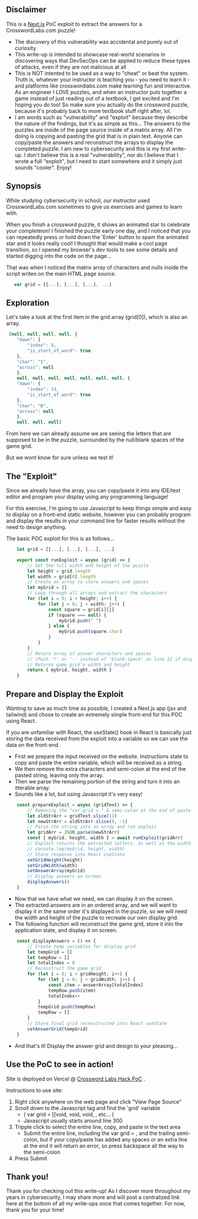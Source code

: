 ## Disclaimer

This is a [Next.js](https://nextjs.org) PoC exploit to extract the answers for a CrosswordLabs.com puzzle!

- The discovery of this vulnerability was accidental and purely out of curiosity
- This write-up is intended to showcase real-world scenarios in discovering ways that DevSecOps can be applied to reduce these types of attacks, even if they are not malicious at all
- This is NOT intented to be used as a way to "cheat" or beat the system.  Truth is, whatever your instructor is teaching you - you need to learn it - and platforms like crosswordlabs.com make learning fun and interactive.  As an engineer I LOVE puzzles, and when an instructor puts together a game instead of just reading out of a textbook, I get excited and I'm hoping you do too!  So make sure you actually do the crossword puzzle, because it's probably back to more textbook stuff right after, lol.
- I am words such as "vulnerability" and "exploit" because they describe the nature of the findings, but it's as simple as this... The answers to the puzzles are inside of the page source inside of a matrix array.  All I'm doing is copying and pasting the grid that is in plain text.  Anyone can copy/paste the answers and reconstruct the arrays to display the completed puzzle.  I am new to cybersecurity and this is my first write-up.  I don't believe this is a real "vulnerability", nor do I believe that I wrote a full "exploit", but I need to start somewhere and it simply just sounds "cooler".  Enjoy!

## Synopsis

While studying cybersecurity in school, our instructor used CrosswordLabs.com sometimes to give us exercises and games to learn with.

When you finish a crossword puzzle, it shows an animated star to celebrate your completeion!  I finished the puzzle early one day, and I noticed that you can repeatedly press or hold down the 'Enter' button to spam the animated star and it looks really cool!  I thought that would make a cool page transition, so I opened my browser's dev tools to see some details and started digging into the code on the page...

That was when I noticed the matrix array of characters and nulls inside the script writen on the main HTML page source.

```javascript
   var grid = [[...], [...], [...], ...]
```
## Exploration

Let's take a look at the first item in the grid array (grid[0]), which is also an array.

```javascript
 [null, null, null, null, {
    "down": {
        "index": 8, 
        "is_start_of_word": true
    }, 
    "char": "S", 
    "across": null
    },
    null, null, null, null, null, null, null, {
    "down": {
        "index": 14, 
        "is_start_of_word": true
    }, 
    "char": "B", 
    "across": null
    },
    null, null, null]
```
From here we can already assume we are seeing the letters that are supposed to be in the puzzle, surrounded by the null/blank spaces of the game grid.

But we wont know for sure unless we test it!

## The "Exploit"

Since we already have the array, you can copy/paste it into any IDE/text editor and program your display using any programming language!

For this exercise, I'm going to use Javascript to keep things simple and easy to display on a front-end static website, however you can probably program and display the results in your command line for faster results without the need to design anything.  

The basic POC exploit for this is as follows...

```javascript 
    let grid = [[...], [...], [...], ...]

    export const runExploit = async (grid) => {
        // Get the full width and height of the puzzle
        let height = grid.length
        let width = grid[0].length
        // Create an array to store answers and spaces
        let myGrid = []
        // Loop through all arrays and extract the characters
        for (let i = 0; i < height; i++) {
            for (let j = 0; j < width; j++) {
                const square = grid[i][j]
                if (square === null) {
                    myGrid.push(" ")
                } else {
                    myGrid.push(square.char)
                }
            }
        }
        // Return array of answer characters and spaces 
        // (Push '*' or '-' instead of 'blank-space' on line 12 if displaying in CLI)
        // Returns game grid's width and height
        return { myGrid, height, width }
    }
``` 

## Prepare and Display the Exploit

Wanting to save as much time as possible, I created a Next.js app (jsx and tailwind) and chose to create an extremely simple front-end for this POC using React.

If you are unfamiliar with React, the useState() hook in React is basically just storing the data received from the exploit into a variable so we can use the data on the front-end.

- First we prepare the input received on the website.  Instructions state to copy and paste the entire variable, which will be received as a string.  
- We then remove the extra characters and semi-colon at the end of the pasted string, leaving only the array.
- Then we parse the remaining portion of the string and turn it into an itterable array.
- Sounds like a lot, but using Javascript it's very easy!

```javascript
    const prepareExploit = async (gridText) => {
        // Removing the "var grid = " & semi-colon at the end of paste
        let oldStrArr = gridText.slice(11)
        let newStrArr = oldStrArr.slice(0, -1)
        // Parse the string into an array and run exploit
        let gridArr = JSON.parse(newStrArr)
        const { myGrid, height, width } = await runExploit(gridArr)
        // Exploit returns the extracted letters, as well as the width and height of puzzle
        // console.log(myGrid, height, width)
        // Store response into React useState 
        setGridHeight(height)
        setGridWidth(width)
        setAnswerArray(myGrid)
        // Display answers on screen
        displayAnswers()
    }
```
- Now that we have what we need, we can display it on the screen.
- The extracted answers are in an ordered array, and we will want to display it in the same order it's displayed in the puzzle, so we will need the width and height of the puzzle to recreate our own display grid.
- The following function will reconstruct the game grid, store it into the application state, and display it on screen.

```javascript
    const displayAnswers = () => {
        // Create temp variables for display grid
        let tempGrid = []
        let tempRow = []
        let totalIndex = 0
        // Reconstruct the game grid
        for (let i = 0; i < gridHeight; i++) {
            for (let j = 0; j < gridWidth; j++) {
                const item = answerArray[totalIndex]
                tempRow.push(item)
                totalIndex++
            }
            tempGrid.push(tempRow)
            tempRow = []
        }
        // Store final grid reconstructed into React useState
        setAnswerGrid(tempGrid)
    }

```
- And that's it!  Display the answer grid and design to your pleasing...

## Use the PoC to see in action!

Site is deployed on Vercel @ [Crossword Labs Hack PoC](http://localhost:3000) .

Instructions to use site: 
1. Right click anywhere on the web page and click "View Page Source"
2. Scroll down to the Javascript tag and find the 'grid' variable 
    - ( var grid = [[void, void, void, , etc... )
    - Javascript usually starts around line 300
3. Tripple click to select the entire line, copy, and paste in the text area
    - Submit the entire line, including the var grid = , and the trailing semi-colon, but if your copy/paste has added any spaces or an extra line at the end it will return an error, so press backspace all the way to the semi-colon
4. Press Submit

## Thank you!

Thank you for checking out this write-up!  As I discover more throughout my years in cybersecurity, I may share more and will post a centralized link here at the bottom of all my write-ups once that comes together.  For now, thank you for your time!
